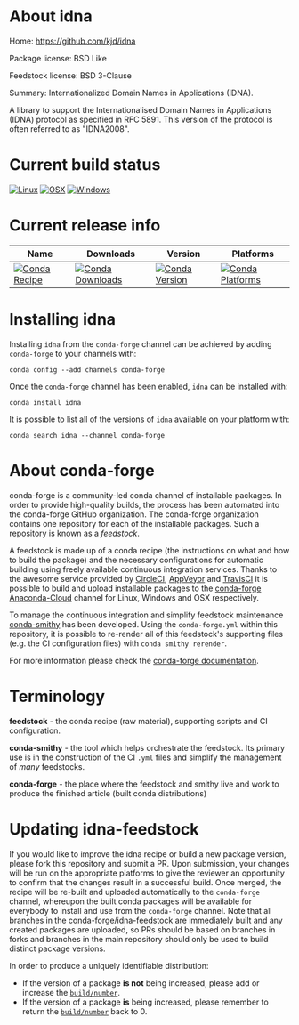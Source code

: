 About idna
==========

Home: https://github.com/kjd/idna

Package license: BSD Like

Feedstock license: BSD 3-Clause

Summary: Internationalized Domain Names in Applications (IDNA).

A library to support the Internationalised Domain Names in Applications
(IDNA) protocol as specified in RFC 5891. This version of the protocol
is often referred to as "IDNA2008".


Current build status
====================

[![Linux](https://img.shields.io/circleci/project/github/conda-forge/idna-feedstock/master.svg?label=Linux)](https://circleci.com/gh/conda-forge/idna-feedstock)
[![OSX](https://img.shields.io/travis/conda-forge/idna-feedstock/master.svg?label=macOS)](https://travis-ci.org/conda-forge/idna-feedstock)
[![Windows](https://img.shields.io/appveyor/ci/conda-forge/idna-feedstock/master.svg?label=Windows)](https://ci.appveyor.com/project/conda-forge/idna-feedstock/branch/master)

Current release info
====================

| Name | Downloads | Version | Platforms |
| --- | --- | --- | --- |
| [![Conda Recipe](https://img.shields.io/badge/recipe-idna-green.svg)](https://anaconda.org/conda-forge/idna) | [![Conda Downloads](https://img.shields.io/conda/dn/conda-forge/idna.svg)](https://anaconda.org/conda-forge/idna) | [![Conda Version](https://img.shields.io/conda/vn/conda-forge/idna.svg)](https://anaconda.org/conda-forge/idna) | [![Conda Platforms](https://img.shields.io/conda/pn/conda-forge/idna.svg)](https://anaconda.org/conda-forge/idna) |

Installing idna
===============

Installing `idna` from the `conda-forge` channel can be achieved by adding `conda-forge` to your channels with:

```
conda config --add channels conda-forge
```

Once the `conda-forge` channel has been enabled, `idna` can be installed with:

```
conda install idna
```

It is possible to list all of the versions of `idna` available on your platform with:

```
conda search idna --channel conda-forge
```


About conda-forge
=================

conda-forge is a community-led conda channel of installable packages.
In order to provide high-quality builds, the process has been automated into the
conda-forge GitHub organization. The conda-forge organization contains one repository
for each of the installable packages. Such a repository is known as a *feedstock*.

A feedstock is made up of a conda recipe (the instructions on what and how to build
the package) and the necessary configurations for automatic building using freely
available continuous integration services. Thanks to the awesome service provided by
[CircleCI](https://circleci.com/), [AppVeyor](https://www.appveyor.com/)
and [TravisCI](https://travis-ci.org/) it is possible to build and upload installable
packages to the [conda-forge](https://anaconda.org/conda-forge)
[Anaconda-Cloud](https://anaconda.org/) channel for Linux, Windows and OSX respectively.

To manage the continuous integration and simplify feedstock maintenance
[conda-smithy](https://github.com/conda-forge/conda-smithy) has been developed.
Using the ``conda-forge.yml`` within this repository, it is possible to re-render all of
this feedstock's supporting files (e.g. the CI configuration files) with ``conda smithy rerender``.

For more information please check the [conda-forge documentation](https://conda-forge.org/docs/).

Terminology
===========

**feedstock** - the conda recipe (raw material), supporting scripts and CI configuration.

**conda-smithy** - the tool which helps orchestrate the feedstock.
                   Its primary use is in the construction of the CI ``.yml`` files
                   and simplify the management of *many* feedstocks.

**conda-forge** - the place where the feedstock and smithy live and work to
                  produce the finished article (built conda distributions)


Updating idna-feedstock
=======================

If you would like to improve the idna recipe or build a new
package version, please fork this repository and submit a PR. Upon submission,
your changes will be run on the appropriate platforms to give the reviewer an
opportunity to confirm that the changes result in a successful build. Once
merged, the recipe will be re-built and uploaded automatically to the
`conda-forge` channel, whereupon the built conda packages will be available for
everybody to install and use from the `conda-forge` channel.
Note that all branches in the conda-forge/idna-feedstock are
immediately built and any created packages are uploaded, so PRs should be based
on branches in forks and branches in the main repository should only be used to
build distinct package versions.

In order to produce a uniquely identifiable distribution:
 * If the version of a package **is not** being increased, please add or increase
   the [``build/number``](https://conda.io/docs/user-guide/tasks/build-packages/define-metadata.html#build-number-and-string).
 * If the version of a package **is** being increased, please remember to return
   the [``build/number``](https://conda.io/docs/user-guide/tasks/build-packages/define-metadata.html#build-number-and-string)
   back to 0.
